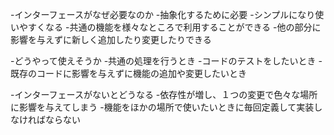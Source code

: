-インターフェースがなぜ必要なのか
 -抽象化するために必要
  -シンプルになり使いやすくなる
 -共通の機能を様々なところで利用することができる
 -他の部分に影響を与えずに新しく追加したり変更したりできる

-どうやって使えそうか
 -共通の処理を行うとき
 -コードのテストをしたいとき
 -既存のコードに影響を与えずに機能の追加や変更したいとき

-インターフェースがないとどうなる
 -依存性が増し、１つの変更で色々な場所に影響を与えてしまう
 -機能をほかの場所で使いたいときに毎回定義して実装しなければならない